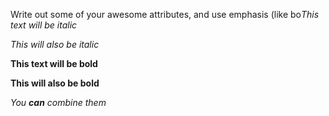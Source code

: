 Write out some of your awesome attributes, and use emphasis (like bo*This text will be italic*

_This will also be italic_

**This text will be bold**

__This will also be bold__

_You **can** combine them_
